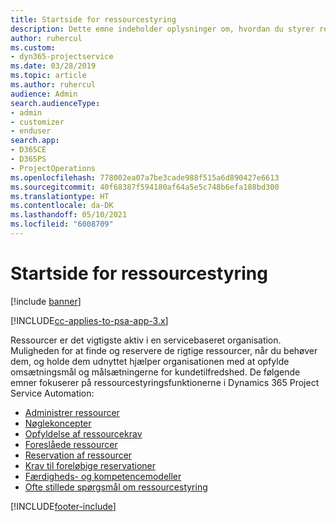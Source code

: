 ```yaml
---
title: Startside for ressourcestyring
description: Dette emne indeholder oplysninger om, hvordan du styrer ressourcer.
author: ruhercul
ms.custom:
- dyn365-projectservice
ms.date: 03/28/2019
ms.topic: article
ms.author: ruhercul
audience: Admin
search.audienceType:
- admin
- customizer
- enduser
search.app:
- D365CE
- D365PS
- ProjectOperations
ms.openlocfilehash: 778002ea07a7be3cade988f515a6d890427e6613
ms.sourcegitcommit: 40f68387f594180af64a5e5c748b6efa188bd300
ms.translationtype: HT
ms.contentlocale: da-DK
ms.lasthandoff: 05/10/2021
ms.locfileid: "6008709"
---
```

# <a name="resource-management-home-page"></a>Startside for ressourcestyring

[!include [banner](../includes/psa-now-project-operations.md)]

[!INCLUDE[cc-applies-to-psa-app-3.x](../includes/cc-applies-to-psa-app-3x.md)]

Ressourcer er det vigtigste aktiv i en servicebaseret organisation. Muligheden for at finde og reservere de rigtige ressourcer, når du behøver dem, og holde dem udnyttet hjælper organisationen med at opfylde omsætningsmål og målsætningerne for kundetilfredshed. De følgende emner fokuserer på ressourcestyringsfunktionerne i Dynamics 365 Project Service Automation:

- [Administrer ressourcer](manage-resources.md)
- [Nøglekoncepter](reports-key-concepts.md)
- [Opfyldelse af ressourcekrav](resource-management-fulfill-requests.md)
- [Foreslåede ressourcer](resource-management-propose-resources.md)
- [Reservation af ressourcer](resource-management-book-resources-scheduleboard.md)
- [Krav til foreløbige reservationer](resource-management-softbook-requirements.md)
- [Færdigheds- og kompetencemodeller](resource-management-skills-proficiency.md)
- [Ofte stillede spørgsmål om ressourcestyring](resource-management-faq.md)


[!INCLUDE[footer-include](../includes/footer-banner.md)]